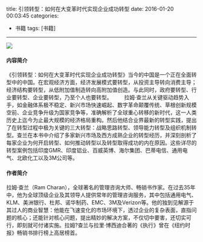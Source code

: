 ﻿title: 引领转型：如何在大变革时代实现企业成功转型
date: 2016-01-20 00:03:45
categories:
- 书籍
tags: [书籍]

---
![](http://img12.360buyimg.com/n1/jfs/t520/24/563906640/81045/e6fa09e2/5472e2e5Ne4a83a17.jpg)

#### 内容简介
《引领转型：如何在大变革时代实现企业成功转型》当今的中国是一个正在全面转型中的中国。在宏观经济方面，经济发展模式要转型，从投资主导转向消费主导；经济结构要转型，从低附加值制造转向高附加值创造。与此同时，政府要转型、行业要转型、企业要转型，乃至个人也要转型。
　　拉姆·查兰从关键驱动趋势入手，如金融体系极不稳定、新兴市场快速崛起、数字革命颠覆传统、草根创新规模空前、企业竞争升级为国家竞争等，准确解析了全球重心转移的新时代，这一人类历史上迄今为止最大规模的经济格局重构。然后他结合业界最新的转型实践，提出了在转型过程中极为关键的三大转型：战略思路转型、领导能力转型及组织机制转型。查兰在本书中介绍了多家新兴市场及西方成熟企业的转型经历，并深刻剖析了每家企业为何开启转型、如何推动转型以及转型取得成功的内在原因。这些详尽的转型案例包括印度GMR、印度铝业、百威英博、海尔集团、巴蒂电信、通用电气、北欧化工以及3M公司等。
<!-- more -->

#### 作者简介
拉姆·查兰（Ram Charan），全球著名的管理咨询大师、畅销书作家。在过去35年中，他为全球顶级企业及其领导人提供常年的管理咨询服务，其中包括通用电气、KLM、美洲银行、杜邦、诺华制药、EMC、3M及Verizon等。他的独到见解源于其过人的商业智慧：他能在飞速变化的市场环境下，透过企业的复杂表面，直指问题的核心；还能针对核心问题，提出精妙的解决方案，不仅切中要害，还切实可行，即刻就可付诸实施。拉姆?查兰与拉里·博西迪合著的《执行》曾在《纽约时报》畅销书排行榜上高居榜首。



